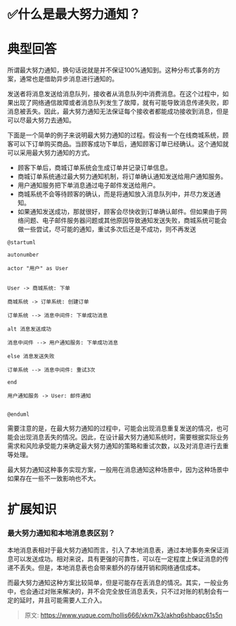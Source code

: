 # ✅什么是最大努力通知？

# 典型回答


所谓最大努力通知，换句话说就是并不保证100%通知到。这种分布式事务的方案，通常也是借助异步消息进行通知的。



发送者将消息发送给消息队列，接收者从消息队列中消费消息。在这个过程中，如果出现了网络通信故障或者消息队列发生了故障，就有可能导致消息传递失败，即消息被丢失。因此，最大努力通知无法保证每个接收者都能成功接收到消息，但是可以尽最大努力去通知。



下面是一个简单的例子来说明最大努力通知的过程。假设有一个在线商城系统，顾客可以下订单购买商品。当顾客成功下单后，通知顾客订单已经确认。这个通知就可以采用最大努力通知的方式。



+ 顾客下单后，商城订单系统会生成订单并记录订单信息。
+ 商城订单系统通过最大努力通知机制，将订单确认通知发送给用户通知服务。
+ 用户通知服务把下单消息通过电子邮件发送给用户。
+ 商城系统不会等待顾客的确认，而是将通知放入消息队列中，并尽力发送通知。
+ 如果通知发送成功，那就很好，顾客会尽快收到订单确认邮件。但如果由于网络问题、电子邮件服务器问题或其他原因导致通知发送失败，商城系统可能会做一些尝试，尽可能的通知，重试多次后还是不成功，则不再发送

<font style="color:rgb(55, 65, 81);"></font>

```puml
@startuml

autonumber

actor "用户" as User


User -> 商城系统: 下单

商城系统 -> 订单系统: 创建订单

订单系统 --> 消息中间件: 下单成功消息

alt 消息发送成功

消息中间件 --> 用户通知服务: 下单成功消息

else 消息发送失败

订单系统 --> 消息中间件: 重试3次

end

用户通知服务 -> User: 邮件通知


@enduml
```



需要注意的是，在最大努力通知的过程中，可能会出现消息重复发送的情况，也可能会出现消息丢失的情况。因此，在设计最大努力通知系统时，需要根据实际业务需求和风险承受能力来确定最大努力通知的策略和重试次数，以及对消息进行去重等处理。



最大努力通知这种事务实现方案，一般用在消息通知这种场景中，因为这种场景中如果存在一些不一致影响也不大。

# 扩展知识


### 最大努力通知和本地消息表区别？


本地消息表相对于最大努力通知而言，引入了本地消息表，通过本地事务来保证消息可以发送成功。相对来说，具有更强的可靠性，可以在一定程度上保证消息的传递不丢失。但是，本地消息表也会带来额外的存储开销和网络通信成本。



而最大努力通知这种方案比较简单，但是可能存在丢消息的情况。其实，一般业务中，也会通过对账来解决的，并不会完全放任消息丢失，只不过对账的机制会有一定的延时，并且可能需要人工介入。



> 原文: <https://www.yuque.com/hollis666/xkm7k3/akhq6shbaqc61s5n>